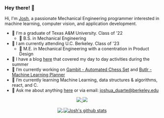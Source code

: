 ### Hey there! 👋

Hi, I'm [Josh](https://joshuaduarte.com), a passionate Mechanical Engineering programmer interested in machine learning, computer vision, and application development.
- 🏫 I'm a graduate of Texas A&M University. Class of '22
     - 📜 B.S. in Mechanical Engineering
- 🏫 I am currently attending U.C. Berkeley. Class of '23
     - 📜 M.E. in Mechanical Engineering with a conentration in Product Design
- 👯 I have a blog [here](https://www.joshuaduarte.com/blog.html) that covered my day to day activities during the summer 
- 🔭 I’m currently working on [Gambit - Automated Chess Set](https://github.com/joshuaaduarte/Gambit) and [Butlr - Machine Learning Planner](https://github.com/joshuaaduarte/Butlr-MachingLearningPlanner)
- 🌱 I’m currently learning Machine Learning, data structures & algorithms, react, and C.  
- 💬 Ask me about anything [here](https://github.com/joshuaaduarte/joshuaaduarte/issues) or via email: joshua_duarte@berkeley.edu

<p align="center">
  <a href="https://www.linkedin.com/in/joshua-duarte/">
    <img src="https://img.shields.io/badge/-LinkedIn-blue?style=flat-square&logo=Linkedin&logoColor=white&link=https://www.linkedin.com/in/joshua-duarte/"/>
  </a>
  <a href="https://www.linkedin.com/in/joshua-duarte/">
    <img src="https://hits.seeyoufarm.com/api/count/incr/badge.svg?url=https://github.com/joshuaaduarte&count_bg=%236BE3D4&title_bg=%23555555&icon=&icon_color=%23E7E7E7&title=Profile-Visits&edge_flat=false"/>
  </a>
</p>

<p align="center">
  <a href="https://github.com/joshuaaduarte/github-readme-stats">
    <img align="center" src="https://github-readme-stats.vercel.app/api/top-langs/?username=joshuaaduarte&layout=compact&langs_count=8&count_private=true&theme=radical" />
  </a>
  <a href="https://github.com/joshuaaduarte/github-readme-stats">
    <img align="center" src="https://github-readme-stats.vercel.app/api?username=joshuaaduarte&show_icons=true&count_private=true&include_all_commits=true&theme=radical" alt="Josh's github stats" />
  </a>
</p>

<!-- p align="center">
     <a href="https://github.com/joshuaaduarte/Gambit">
          <img align="center" src="https://github-readme-stats.vercel.app/api/pin/?username=joshuaaduarte&repo=Gambit&theme=radical" />
     </a>
     <a href="https://github.com/joshuaaduarte/Duarte_website">
          <img align="center" src="https://github-readme-stats.vercel.app/api/pin/?username=joshuaaduarte&repo=Duarte_website&theme=radical" />
     </a>
     <a href="https://github.com/joshuaaduarte/PROJECT3">
          <img align="center" src="https://github-readme-stats.vercel.app/api/pin/?username=joshuaaduarte&repo=PROJECT3&theme=radical" />
     </a>
     <a href="https://github.com/joshuaaduarte/PROJECT4">
          <img align="center" src="https://github-readme-stats.vercel.app/api/pin/?username=joshuaaduarte&repo=PROJECT4&theme=radical" />
     </a>
     <a href="https://github.com/joshuaaduarte/PROJECT5">
          <img align="center" src="https://github-readme-stats.vercel.app/api/pin/?username=joshuaaduarte&repo=PROJECT5&theme=radical" />
     </a>
     <a href="https://github.com/joshuaaduarte/PROJECT6">
          <img align="center" src="https://github-readme-stats.vercel.app/api/pin/?username=joshuaaduarte&repo=PROJECT6&theme=radical" />
     </a>     
</p -->
